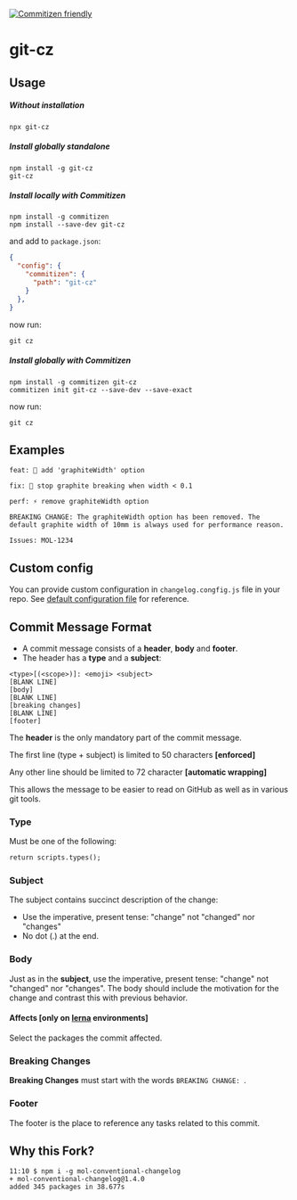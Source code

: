 [![Commitizen friendly](https://img.shields.io/badge/commitizen-friendly-brightgreen.svg)](http://commitizen.github.io/cz-cli/)

# git-cz

## Usage


##### Without installation

```shell
npx git-cz
```


##### Install globally standalone

```shell
npm install -g git-cz
git-cz
```


##### Install locally with Commitizen

```shell
npm install -g commitizen
npm install --save-dev git-cz
```

and add to `package.json`:

```json
{
  "config": {
    "commitizen": {
      "path": "git-cz"
    }
  },
}
```

now run:

```shell
git cz
```


##### Install globally with Commitizen

```shell
npm install -g commitizen git-cz
commitizen init git-cz --save-dev --save-exact
```

now run:

```shell
git cz
```


## Examples

```
feat: 🎸 add 'graphiteWidth' option
```

```
fix: 🐞 stop graphite breaking when width < 0.1
```

```
perf: ⚡️ remove graphiteWidth option

BREAKING CHANGE: The graphiteWidth option has been removed. The default graphite width of 10mm is always used for performance reason.

Issues: MOL-1234
```


## Custom config

You can provide custom configuration in `changelog.congfig.js` file
in your repo. See [default configuration file](./src/defaults.js) for reference.


## Commit Message Format

* A commit message consists of a **header**, **body** and **footer**.
* The header has a **type** and a **subject**:

```
<type>[(<scope>)]: <emoji> <subject>
[BLANK LINE]
[body]
[BLANK LINE]
[breaking changes]
[BLANK LINE]
[footer]
```

The **header** is the only mandatory part of the commit message.

The first line (type + subject) is limited to 50 characters **[enforced]**

Any other line should be limited to 72 character **[automatic wrapping]**

This allows the message to be easier to read on GitHub as well as in various git tools.

### Type

Must be one of the following:

```mmd
return scripts.types();
```

### Subject

The subject contains succinct description of the change:

* Use the imperative, present tense: "change" not "changed" nor "changes"
* No dot (.) at the end.

### Body

Just as in the **subject**, use the imperative, present tense: "change" not "changed" nor "changes".
The body should include the motivation for the change and contrast this with previous behavior.

#### Affects [only on [lerna](https://lernajs.io/) environments]

Select the packages the commit affected.

### Breaking Changes

**Breaking Changes** must start with the words `BREAKING CHANGE: `.

### Footer

The footer is the place to reference any tasks related to this commit.



## Why this Fork?

```
11:10 $ npm i -g mol-conventional-changelog
+ mol-conventional-changelog@1.4.0
added 345 packages in 38.677s
```
